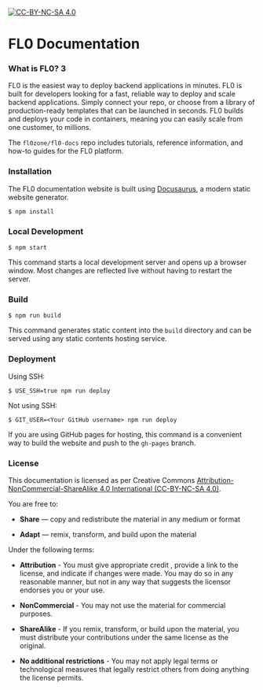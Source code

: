 [![CC-BY-NC-SA 4.0](https://img.shields.io/badge/license-CC--BY--NC--SA--4.0-teal)](https://creativecommons.org/licenses/by-nc-sa/4.0/deed.en)

# FL0 Documentation

### What is FL0? 3
FL0 is the easiest way to deploy backend applications in minutes. FL0 is built for developers looking for a fast, reliable way to deploy and scale backend applications. Simply connect your repo, or choose from a library of production-ready templates that can be launched in seconds. FL0 builds and deploys your code in containers, meaning you can easily scale from one customer, to millions.

The `fl0zone/fl0-docs` repo includes tutorials, reference information, and how-to guides for the FL0 platform.

### Installation

The FL0 documentation website is built using [Docusaurus](https://docusaurus.io/), a modern static website generator.

```
$ npm install
```

### Local Development

```
$ npm start
```

This command starts a local development server and opens up a browser window. Most changes are reflected live without having to restart the server.

### Build

```
$ npm run build
```

This command generates static content into the `build` directory and can be served using any static contents hosting service.

### Deployment

Using SSH:

```
$ USE_SSH=true npm run deploy
```

Not using SSH:

```
$ GIT_USER=<Your GitHub username> npm run deploy
```

If you are using GitHub pages for hosting, this command is a convenient way to build the website and push to the `gh-pages` branch.

### License

This documentation is licensed as per Creative Commons [Attribution-NonCommercial-ShareAlike 4.0 International (CC-BY-NC-SA 4.0)](https://creativecommons.org/licenses/by-nc-sa/4.0/deed.en).

You are free to:

 * **Share** — copy and redistribute the material in any medium or format

 * **Adapt** — remix, transform, and build upon the material

Under the following terms:

 * **Attribution** - You must give appropriate credit , provide a link to the license, and indicate if changes were made. You may do so in any reasonable manner, but not in any way that suggests the licensor endorses you or your use.

 * **NonCommercial** - You may not use the material for commercial purposes.

 * **ShareAlike** - If you remix, transform, or build upon the material, you must distribute your contributions under the same license as the original.

 * **No additional restrictions** - You may not apply legal terms or technological measures that legally restrict others from doing anything the license permits.

